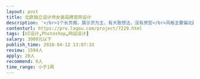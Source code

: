 ```yaml
---                
layout: post       
title: 北欧独立设计师女装品牌官网设计           
description: '</br>1个长页面，展示页为主，有大致想法，没有原型</br>风格主要偏北欧简约风，需要有设计感，不要传统电商风格。</br>需要有相关经验的设计师</br>请提供商业作品案例链接</br>'     
contenturl: https://pro.lagou.com/project/7229.html      
tags: [UI设计,Photoshop,网站设计]            
salary: 3000元以下          
publish_time: 2018-04-12 13:07:33         
review: 1594人                   
apply: 20人                   
recommend: 0人                   
time_range: 小于1周              
---                 
```

